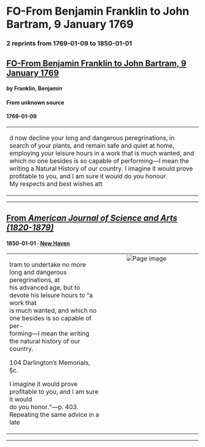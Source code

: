 
# FO-From Benjamin Franklin to John Bartram, 9 January 1769

### 2 reprints from 1769-01-09 to 1850-01-01

## [FO-From Benjamin Franklin to John Bartram, 9 January 1769](https://founders.archives.gov/documents/Franklin/01-16-02-0007)

#### by Franklin, Benjamin

#### From unknown source

#### 1769-01-09

<table style="width: 100%;"><tr><td style="width: 50%">

d now decline your long and dangerous peregrinations, in search of your plants, and remain safe and quiet at home, employing your leisure hours in a work that is much wanted, and which no one besides is so capable of performing—I mean the writing a Natural History of our country. I imagine it would prove profitable to you, and I am sure it would do you honour.  
My respects and best wishes att
</td></tr></table>

---

## [From _American Journal of Science and Arts (1820-1879)_](https://archive.org/details/sim_american-journal-of-science_1850-01_9_25/page/n102/mode/1up?view=theater)

#### 1850-01-01 &middot; [New Haven](http://dbpedia.org/resource/New_Haven%2C_Connecticut)

<table style="width: 100%;"><tr><td style="width: 50%">

  
tram to undertake no more long and dangerous peregrinations, at  
his advanced age, but to devote his leisure hours to “a work that  
is much wanted, and which no one besides is so capable of per-  
forming—I mean the writing the natural history of our country.  
  
  
  
104 Darlington’s Memorials, §c.  
  
I imagine it would prove profitable to you, and I am sure it would  
do you honor.”—p. 403. Repeating the same advice in a late
</td><td style="width: 50%; max-height: 75%; margin: auto; display: block;">
<img alt="Page image" src="https://iiif.archive.org/iiif/sim_american-journal-of-science_1850-01_9_25&#0036;102/pct:9.941520,82.210655,69.444444,6.491121/600,/0/default.jpg"/>
</td>
</tr></table>

---

